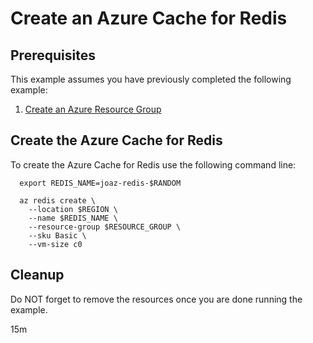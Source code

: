 
# Create an Azure Cache for Redis

## Prerequisites

This example assumes you have previously completed the following example:

1. [Create an Azure Resource Group](../../group/create/README.md)

<!-- workflow.cron(0 18 * * 1) -->
<!-- workflow.include(../../group/create/README.md) -->

## Create the Azure Cache for Redis

To create the Azure Cache for Redis use the following command line:

````shell
  export REDIS_NAME=joaz-redis-$RANDOM

  az redis create \
    --location $REGION \
    --name $REDIS_NAME \
    --resource-group $RESOURCE_GROUP \
    --sku Basic \
    --vm-size c0
````

## Cleanup

<!-- workflow.directOnly() 

  export RESULT=$(az redis show --resource-group $RESOURCE_GROUP --name $REDIS_NAME --query provisioningState --output tsv)
  az group delete --name $RESOURCE_GROUP --yes || true
  if [[ "$RESULT" != Succeeded ]]; then
    exit 1
  fi

  -->

Do NOT forget to remove the resources once you are done running the example.

15m
